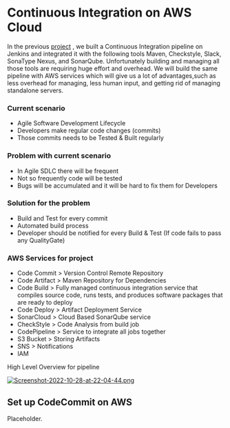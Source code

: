 # Continuous Integration on AWS Cloud

In the previous [project](https://github.com/hacizeynal/Continuous-Integration-Using-Jenkins-Nexus-Sonarqube-Slack)
, we built a Continuous Integration pipeline on Jenkins and integrated it with the following tools Maven, Checkstyle, Slack, SonaType Nexus, and SonarQube. Unfortunately building and managing all those tools are requiring huge effort and overhead. We will build the same pipeline with AWS services which will give us a lot of advantages,such as less overhead for managing, less human input, and getting rid of managing standalone servers.

### Current scenario

* Agile Software Development Lifecycle
* Developers make regular code changes (commits)
* Those commits needs to be Tested & Built regularly

### Problem with current scenario

* In Agile SDLC there will be frequent
* Not so frequently code will be tested
* Bugs will be accumulated and it will be hard to fix them for Developers

### Solution for the problem

* Build and Test for every commit 
* Automated build process 
* Developer should be notified for every Build & Test (If code fails to pass any QualityGate)

### AWS Services for project

* Code Commit > Version Control Remote Repository
* Code Artifact > Maven Repository for Dependencies
* Code Build > Fully managed continuous integration service that compiles source code, runs tests, and produces software packages that are ready to deploy
* Code Deploy > Artifact Deployment Service
* SonarCloud > Cloud Based SonarQube service
* CheckStyle > Code Analysis from build job
* CodePipeline > Service to integrate all jobs together
* S3 Bucket > Storing Artifacts
* SNS > Notifications 
* IAM 

High Level Overview for pipeline 

[![Screenshot-2022-10-28-at-22-04-44.png](https://i.postimg.cc/Kz3kmVxV/Screenshot-2022-10-28-at-22-04-44.png)](https://postimg.cc/k69XcTVF)

## Set up CodeCommit on AWS

Placeholder.




